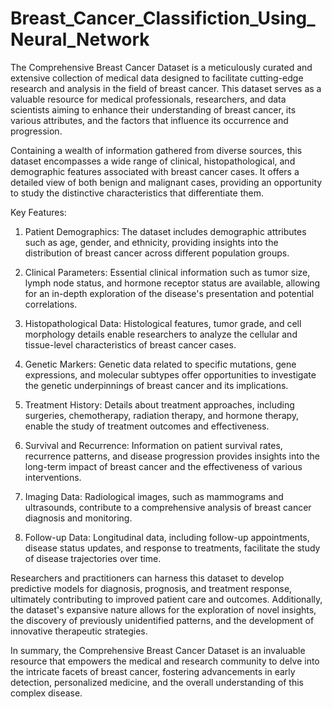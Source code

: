 # Breast_Cancer_Classifiction_Using_Neural_Network

The Comprehensive Breast Cancer Dataset is a meticulously curated and extensive collection of medical data designed to facilitate cutting-edge research and analysis in the field of breast cancer. This dataset serves as a valuable resource for medical professionals, researchers, and data scientists aiming to enhance their understanding of breast cancer, its various attributes, and the factors that influence its occurrence and progression.

Containing a wealth of information gathered from diverse sources, this dataset encompasses a wide range of clinical, histopathological, and demographic features associated with breast cancer cases. It offers a detailed view of both benign and malignant cases, providing an opportunity to study the distinctive characteristics that differentiate them. 

Key Features:
1. Patient Demographics: The dataset includes demographic attributes such as age, gender, and ethnicity, providing insights into the distribution of breast cancer across different population groups.

2. Clinical Parameters: Essential clinical information such as tumor size, lymph node status, and hormone receptor status are available, allowing for an in-depth exploration of the disease's presentation and potential correlations.

3. Histopathological Data: Histological features, tumor grade, and cell morphology details enable researchers to analyze the cellular and tissue-level characteristics of breast cancer cases.

4. Genetic Markers: Genetic data related to specific mutations, gene expressions, and molecular subtypes offer opportunities to investigate the genetic underpinnings of breast cancer and its implications.

5. Treatment History: Details about treatment approaches, including surgeries, chemotherapy, radiation therapy, and hormone therapy, enable the study of treatment outcomes and effectiveness.

6. Survival and Recurrence: Information on patient survival rates, recurrence patterns, and disease progression provides insights into the long-term impact of breast cancer and the effectiveness of various interventions.

7. Imaging Data: Radiological images, such as mammograms and ultrasounds, contribute to a comprehensive analysis of breast cancer diagnosis and monitoring.

8. Follow-up Data: Longitudinal data, including follow-up appointments, disease status updates, and response to treatments, facilitate the study of disease trajectories over time.

Researchers and practitioners can harness this dataset to develop predictive models for diagnosis, prognosis, and treatment response, ultimately contributing to improved patient care and outcomes. Additionally, the dataset's expansive nature allows for the exploration of novel insights, the discovery of previously unidentified patterns, and the development of innovative therapeutic strategies.

In summary, the Comprehensive Breast Cancer Dataset is an invaluable resource that empowers the medical and research community to delve into the intricate facets of breast cancer, fostering advancements in early detection, personalized medicine, and the overall understanding of this complex disease.
